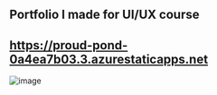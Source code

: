 ## Portfolio I made for UI/UX course

## https://proud-pond-0a4ea7b03.3.azurestaticapps.net

![image](https://github.com/Maccee/Portfolio_UI-UX_Course/assets/70291537/23d163b8-3dc3-43fb-8e46-4f18a0efb7e6)
